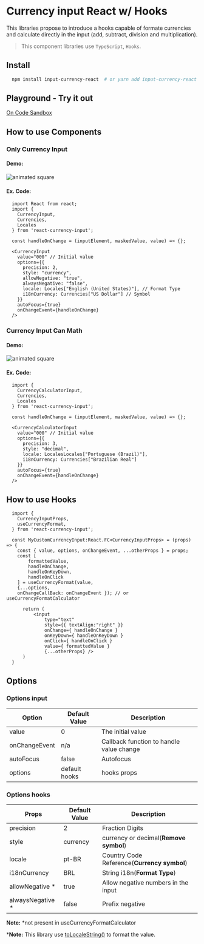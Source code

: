 # Currency input React w/ Hooks

This libraries propose to introduce a hooks capable of formate currencies and calculate directly in the input (add, subtract, division and multiplication).

> This component libraries use `TypeScript`, `Hooks`.

## Install

```bash
  npm install input-currency-react  # or yarn add input-currency-react
```

## Playground - Try it out

[On Code Sandbox](https://codesandbox.io/s/input-currency-react-7vsbo?file=/src/App.tsx)

## How to use Components

### Only Currency Input

#### Demo:
<a>
  <img src="https://res.cloudinary.com/elderlk/image/upload/v1603408384/react-currency-input/react-currency-input_ese6od.gif" alt="animated square" />
</a>

#### Ex. Code:

```tsx
  import React from react;
  import { 
    CurrencyInput, 
    Currencies, 
    Locales 
  } from 'react-currency-input';

  const handleOnChange = (inputElement, maskedValue, value) => {};

  <CurrencyInput 
    value="000" // Initial value
    options={{ 
      precision: 2,
      style: "currency",
      allowNegative: "true",
      alwaysNegative: "false",
      locale: Locales["English (United States)"], // Format Type
      i18nCurrency: Currencies["US Dollar"] // Symbol
    }}
    autoFocus={true}
    onChangeEvent={handleOnChange}
  />
```
### Currency Input Can Math

#### Demo:

<a>
  <img src="https://res.cloudinary.com/elderlk/image/upload/v1603407710/react-currency-input/react-currency-input-math_sh64fv.gif" alt="animated square" />
</a>

#### Ex. Code:

```tsx
  import { 
    CurrencyCalculatorInput, 
    Currencies, 
    Locales 
  } from 'react-currency-input';

  const handleOnChange = (inputElement, maskedValue, value) => {};

  <CurrencyCalculatorInput 
    value="000" // Initial value
    options={{ 
      precision: 3,
      style: "decimal",
      locale: LocalesLocales["Portuguese (Brazil)"], 
      i18nCurrency: Currencies["Brazilian Real"]
    }}
    autoFocus={true}
    onChangeEvent={handleOnChange}
  />
```

## How to use Hooks

```tsx
  import { 
    CurrencyInputProps, 
    useCurrencyFormat, 
  } from 'react-currency-input';

  const MyCustomCurrencyInput:React.FC<CurrencyInputProps> = (props) => {
    const { value, options, onChangeEvent, ...otherProps } = props;
    const [
        formattedValue, 
        handleOnChange,
        handleOnKeyDown, 
        handleOnClick 
    ] = useCurrencyFormat(value, 
    {...options, 
    onChangeCallBack: onChangeEvent }); // or useCurrencyFormatCalculator

      return (
          <input 
              type="text" 
              style={{ textAlign:"right" }}
              onChange={ handleOnChange }
              onKeyDown={ handleOnKeyDown }
              onClick={ handleOnClick }
              value={ formattedValue }
              {...otherProps} />
      )
  }
```

## Options

### Options input

Option            | Default Value | Description
----------------- | ------------- | -----------------------------------------------------------------------------
value             | 0             | The initial value
onChangeEvent     | n/a           | Callback function to handle value change
autoFocus         | false         | Autofocus
options           | default hooks | hooks props


### Options hooks

Props             | Default Value | Description
----------------- | ------------- | -----------------------------------------------------------------------------
precision         | 2             | Fraction Digits 
style             | currency      | currency or decimal(**Remove symbol**)
locale            | pt-BR         | Country Code Reference(**Currency symbol**) 
i18nCurrency      | BRL           | String i18n(**Format Type**)
allowNegative *   | true          | Allow negative numbers in the input
alwaysNegative *  | false         | Prefix negative  

**Note:** *not present in useCurrencyFormatCalculator

***Note:**  This library use [toLocaleString()](https://developer.mozilla.org/pt-BR/docs/Web/JavaScript/Reference/Global_Objects/Number/toLocaleString) to format the value.
